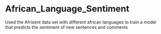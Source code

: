 # African_Language_Sentiment
Used the Afrisent data set with different african languages to train a model that predicts the sentiment of new sentences and comments
